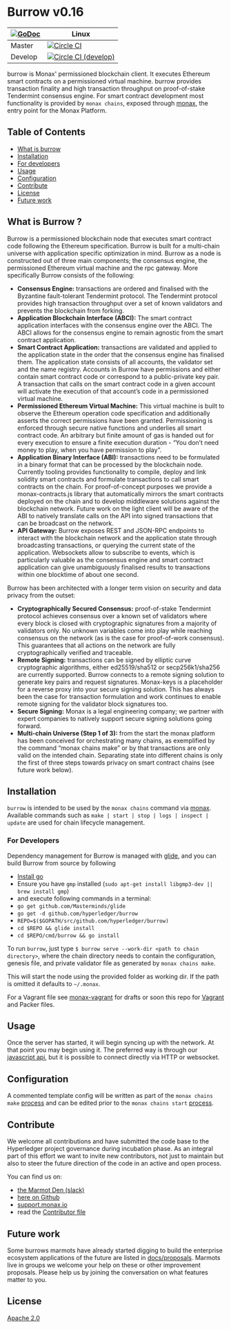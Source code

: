 # Burrow v0.16

|[![GoDoc](https://godoc.org/github.com/burrow?status.png)](https://godoc.org/github.com/hyperledger/burrow) | Linux |
|---|-------|
| Master | [![Circle CI](https://circleci.com/gh/monax/burrow/tree/master.svg?style=svg)](https://circleci.com/gh/monax/burrow/tree/master) |
| Develop | [![Circle CI (develop)](https://circleci.com/gh/monax/burrow/tree/develop.svg?style=svg)](https://circleci.com/gh/monax/burrow/tree/develop) |

burrow is Monax' permissioned blockchain client. It executes Ethereum smart contracts on a permissioned virtual machine. burrow provides transaction finality and high transaction throughput on proof-of-stake Tendermint consensus engine. For smart contract development most functionality is provided by `monax chains`, exposed through [monax](https://monax.io/docs), the entry point for the Monax Platform.

## Table of Contents

- [What is burrow](#what-is-burrow)
- [Installation](#installation)
- [For developers](#for-developers)
- [Usage](#usage)
- [Configuration](#configuration)
- [Contribute](#contribute)
- [License](#license)
- [Future work](#future-work)

## What is Burrow ?

Burrow is a permissioned blockchain node that executes smart contract code following the Ethereum specification.  Burrow is built for a multi-chain universe with application specific optimization in mind. Burrow as a node is constructed out of three main components; the consensus engine, the permissioned Ethereum virtual machine and the rpc gateway.  More specifically Burrow consists of the following:

- **Consensus Engine:** transactions are ordered and finalised with the Byzantine fault-tolerant Tendermint protocol.  The Tendermint protocol provides high transaction throughput over a set of known validators and prevents the blockchain from forking.
- **Application Blockchain Interface (ABCI):** The smart contract application interfaces with the consensus engine over the ABCI. The ABCI allows for the consensus engine to remain agnostic from the smart contract application.
- **Smart Contract Application:** transactions are validated and applied to the application state in the order that the consensus engine has finalised them.  The application state consists of all accounts, the validator set and the name registry. Accounts in Burrow have permissions and either contain smart contract code or correspond to a public-private key pair. A transaction that calls on the smart contract code in a given account will activate the execution of that account’s code in a permissioned virtual machine.
- **Permissioned Ethereum Virtual Machine:** This virtual machine is built to observe the Ethereum operation code specification and additionally asserts the correct permissions have been granted. Permissioning is enforced through secure native functions and underlies all smart contract code. An arbitrary but finite amount of gas is handed out for every execution to ensure a finite execution duration - “You don’t need money to play, when you have permission to play”.
- **Application Binary Interface (ABI):** transactions need to be formulated in a binary format that can be processed by the blockchain node.  Currently tooling provides functionality to compile, deploy and link solidity smart contracts and formulate transactions to call smart contracts on the chain.  For proof-of-concept purposes we provide a monax-contracts.js library that automatically mirrors the smart contracts deployed on the chain and to develop middleware solutions against the blockchain network.  Future work on the light client will be aware of the ABI to natively translate calls on the API into signed transactions that can be broadcast on the network.
- **API Gateway:** Burrow exposes REST and JSON-RPC endpoints to interact with the blockchain network and the application state through broadcasting transactions, or querying the current state of the application. Websockets allow to subscribe to events, which is particularly valuable as the consensus engine and smart contract application can give unambiguously finalised results to transactions within one blocktime of about one second.

Burrow has been architected with a longer term vision on security and data privacy from the outset:

- **Cryptographically Secured Consensus:** proof-of-stake Tendermint protocol achieves consensus over a known set of validators where every block is closed with cryptographic signatures from a majority of validators only.  No unknown variables come into play while reaching consensus on the network (as is the case for proof-of-work consensus). This guarantees that all actions on the network are fully cryptographically verified and traceable.
- **Remote Signing:** transactions can be signed by elliptic curve cryptographic algorithms, either ed25519/sha512 or secp256k1/sha256 are currently supported. Burrow connects to a remote signing solution to generate key pairs and request signatures. Monax-keys is a placeholder for a reverse proxy into your secure signing solution. This has always been the case for transaction formulation and work continues to enable remote signing for the validator block signatures too.
- **Secure Signing:** Monax is a legal engineering company; we partner with expert companies to natively support secure signing solutions going forward.
- **Multi-chain Universe (Step 1 of 3):** from the start the monax platform has been conceived for orchestrating many chains, as exemplified by the command “monax chains make” or by that transactions are only valid on the intended chain. Separating state into different chains is only the first of three steps towards privacy on smart contract chains (see future work below).

## Installation

`burrow` is intended to be used by the `monax chains` command via [monax](https://monax.io/docs). Available commands such as `make | start | stop | logs | inspect | update` are used for chain lifecycle management.

### For Developers
Dependency management for Burrow is managed with [glide](github.com/Masterminds/glide), and you can build Burrow from source by following

- [Install go](https://golang.org/doc/install)
- Ensure you have `gmp` installed (`sudo apt-get install libgmp3-dev || brew install gmp`)
- and execute following commands in a terminal:
- `go get github.com/Masterminds/glide`
- `go get -d github.com/hyperledger/burrow`
- `REPO=$($GOPATH/src/github.com/hyperledger/burrow)`
- `cd $REPO && glide install`
- `cd $REPO/cmd/burrow && go install`


To run `burrow`, just type `$ burrow serve --work-dir <path to chain directory>`, where the chain directory needs to contain the configuration, genesis file, and private validator file as generated by `monax chains make`.

This will start the node using the provided folder as working dir. If the path is omitted it defaults to `~/.monax`.

For a Vagrant file see [monax-vagrant](https://github.com/monax/monax-vagrant) for drafts or soon this repo for [Vagrant](https://github.com/hyperledger/burrow/issues/514) and Packer files.

## Usage

Once the server has started, it will begin syncing up with the network. At that point you may begin using it. The preferred way is through our [javascript api](https://github.com/hyperledger/burrow.js), but it is possible to connect directly via HTTP or websocket.

## Configuration

A commented template config will be written as part of the `monax chains make` [process](https://monax.io/docs/getting-started) and can be edited prior to the `monax chains start` [process](https://monax.io/docs/getting-started).

## Contribute

We welcome all contributions and have submitted the code base to the Hyperledger project governance during incubation phase.  As an integral part of this effort we want to invite new contributors, not just to maintain but also to steer the future direction of the code in an active and open process.

You can find us on:
- [the Marmot Den (slack)](http://slack.monax.io)
- [here on Github](http://github.com/hyperledger/burrow/issues)
- [support.monax.io](http://support.monax.io)
- read the [Contributor file](.github/CONTRIBUTING.md)

## Future work

Some burrows marmots have already started digging to build the enterprise ecosystem applications of the future are listed in [docs/proposals](./docs/PROPOSALS.md).  Marmots live in groups we welcome your help on these or other improvement proposals. Please help us by joining the conversation on what features matter to you.

## License

[Apache 2.0](LICENSE.md)
